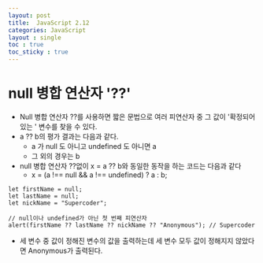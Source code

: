 ```yaml
---
layout: post
title:  JavaScript 2.12
categories: JavaScript
layout : single
toc : true 
toc_sticky : true
---
```


# null 병합 연산자 '??'

- Null 병합 연산자 ??를 사용하면 짧은 문법으로 여러 피연산자 중 그 값이 '확정되어 있는 ' 변수를 찾을 수 있다.
- a ?? b의 평가 결과는 다음과 같다.
  - a 가 null 도 아니고 undefined 도 아니면 a
  - 그 외의 경우는 b
- null 병합 연산자 ??없이 x = a ?? b와 동일한 동작을 하는 코드는 다음과 같다
  - x = (a !== null && a !== undefined) ? a : b;

```
let firstName = null;
let lastName = null;
let nickName = "Supercoder";

// null이나 undefined가 아닌 첫 번째 피연산자
alert(firstName ?? lastName ?? nickName ?? "Anonymous"); // Supercoder
```

- 세 변수 중 값이 정해진 변수의 값을 출력하는데 세 변수 모두 값이 정해지지 않았다면 Anonymous가 출력된다.

